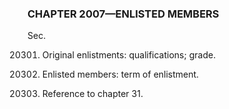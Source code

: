 ### **CHAPTER 2007—ENLISTED MEMBERS** ###

Sec.

20301. Original enlistments: qualifications; grade.

20302. Enlisted members: term of enlistment.

20303. Reference to chapter 31.